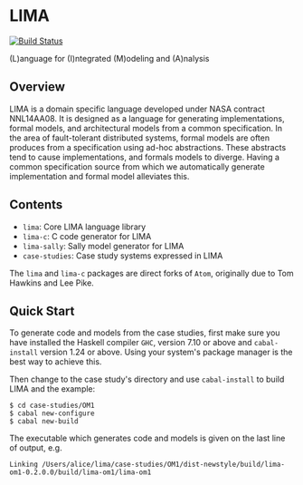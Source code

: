 LIMA
====

[![Build Status](https://travis-ci.org/GaloisInc/LIMA.svg?branch=master)](https://travis-ci.org/GaloisInc/LIMA)

(L)anguage for (I)ntegrated (M)odeling and (A)nalysis


Overview
--------

LIMA is a domain specific language developed under NASA contract NNL14AA08. It
is designed as a language for generating implementations, formal models, and
architectural models from a common specification. In the area of
fault-tolerant distributed systems, formal models are often produces from a
specification using ad-hoc abstractions. These abstracts tend to cause
implementations, and formals models to diverge. Having a common specification
source from which we automatically generate implementation and formal model
alleviates this.


Contents
--------

* `lima`: Core LIMA language library
* `lima-c`: C code generator for LIMA
* `lima-sally`: Sally model generator for LIMA
* `case-studies`: Case study systems expressed in LIMA

The `lima` and `lima-c` packages are direct forks of `Atom`, originally due to
Tom Hawkins and Lee Pike.


Quick Start
-----------

To generate code and models from the case studies, first make sure you have
installed the Haskell compiler `GHC`, version 7.10 or above and `cabal-install`
version 1.24 or above. Using your system's package manager is the best way to
achieve this.

Then change to the case study's directory and use `cabal-install` to build
LIMA and the example:

```
$ cd case-studies/OM1
$ cabal new-configure
$ cabal new-build
```

The executable which generates code and models is given on the last line of
output, e.g.

```
Linking /Users/alice/lima/case-studies/OM1/dist-newstyle/build/lima-om1-0.2.0.0/build/lima-om1/lima-om1
```

